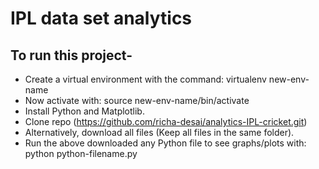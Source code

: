 # IPL data set analytics

## To run this project-
* Create a virtual environment with the command: virtualenv new-env-name
* Now activate with: source new-env-name/bin/activate
* Install Python and Matplotlib.
* Clone repo (https://github.com/richa-desai/analytics-IPL-cricket.git)
* Alternatively, download all files (Keep all files in the same folder).
* Run the above downloaded any Python file to see graphs/plots with: python python-filename.py